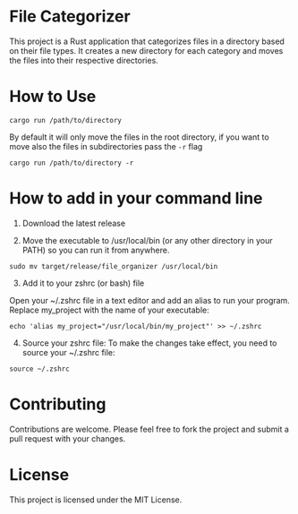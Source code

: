 # File Categorizer

This project is a Rust application that categorizes files in a directory based on their file types. It creates a new directory for each category and moves the files into their respective directories.

# How to Use

```
cargo run /path/to/directory
```

By default it will only move the files in the root directory, if you want to move also the files in subdirectories pass the `-r` flag

```
cargo run /path/to/directory -r
```

# How to add in your command line

1. Download the latest release

2. Move the executable to /usr/local/bin (or any other directory in your PATH) so you can run it from anywhere.

```
sudo mv target/release/file_organizer /usr/local/bin
```

3. Add it to your zshrc (or bash) file

Open your ~/.zshrc file in a text editor and add an alias to run your program. Replace my_project with the name of your executable:

```
echo 'alias my_project="/usr/local/bin/my_project"' >> ~/.zshrc
```

4. Source your zshrc file: To make the changes take effect, you need to source your ~/.zshrc file:

```
source ~/.zshrc
```

# Contributing

Contributions are welcome. Please feel free to fork the project and submit a pull request with your changes.

# License

This project is licensed under the MIT License.
